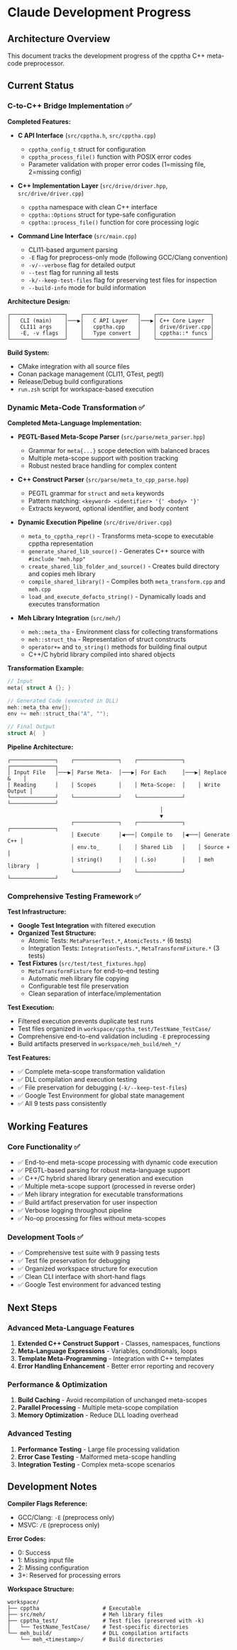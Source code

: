 # Claude Development Progress

## Architecture Overview

This document tracks the development progress of the cpptha C++ meta-code preprocessor.

## Current Status

### C-to-C++ Bridge Implementation ✅

**Completed Features:**
- **C API Interface** (`src/cpptha.h`, `src/cpptha.cpp`)
  - `cpptha_config_t` struct for configuration
  - `cpptha_process_file()` function with POSIX error codes
  - Parameter validation with proper error codes (1=missing file, 2=missing config)

- **C++ Implementation Layer** (`src/drive/driver.hpp`, `src/drive/driver.cpp`)
  - `cpptha` namespace with clean C++ interface
  - `cpptha::Options` struct for type-safe configuration
  - `cpptha::process_file()` function for core processing logic

- **Command Line Interface** (`src/main.cpp`)
  - CLI11-based argument parsing
  - `-E` flag for preprocess-only mode (following GCC/Clang convention)
  - `-v/--verbose` flag for detailed output
  - `--test` flag for running all tests
  - `-k/--keep-test-files` flag for preserving test files for inspection
  - `--build-info` mode for build information

**Architecture Design:**
```
┌─────────────────┐    ┌─────────────────┐    ┌─────────────────┐
│   CLI (main)    │───▶│   C API Layer   │───▶│ C++ Core Layer  │
│   CLI11 args    │    │   cpptha.cpp    │    │ drive/driver.cpp│
│   -E, -v flags  │    │   Type convert  │    │ cpptha::* funcs │
└─────────────────┘    └─────────────────┘    └─────────────────┘
```

**Build System:**
- CMake integration with all source files
- Conan package management (CLI11, GTest, pegtl)
- Release/Debug build configurations
- `run.zsh` script for workspace-based execution

### Dynamic Meta-Code Transformation ✅

**Completed Meta-Language Implementation:**
- **PEGTL-Based Meta-Scope Parser** (`src/parse/meta_parser.hpp`)
  - Grammar for `meta{...}` scope detection with balanced braces
  - Multiple meta-scope support with position tracking
  - Robust nested brace handling for complex content

- **C++ Construct Parser** (`src/parse/meta_to_cpp_parse.hpp`)
  - PEGTL grammar for `struct` and `meta` keywords
  - Pattern matching: `<keyword> <identifier> '{' <body> '}'`
  - Extracts keyword, optional identifier, and body content

- **Dynamic Execution Pipeline** (`src/drive/driver.cpp`)
  - `meta_to_cpptha_repr()` - Transforms meta-scope to executable cpptha representation
  - `generate_shared_lib_source()` - Generates C++ source with `#include "meh.hpp"`
  - `create_shared_lib_folder_and_source()` - Creates build directory and copies meh library
  - `compile_shared_library()` - Compiles both `meta_transform.cpp` and `meh.cpp`
  - `load_and_execute_defacto_string()` - Dynamically loads and executes transformation

- **Meh Library Integration** (`src/meh/`)
  - `meh::meta_tha` - Environment class for collecting transformations
  - `meh::struct_tha` - Representation of struct constructs
  - `operator+=` and `to_string()` methods for building final output
  - C++/C hybrid library compiled into shared objects

**Transformation Example:**
```cpp
// Input
meta{ struct A {}; }

// Generated Code (executed in DLL)
meh::meta_tha env{};
env += meh::struct_tha("A", "");

// Final Output  
struct A{  }
```

**Pipeline Architecture:**
```
┌──────────────┐    ┌──────────────┐    ┌──────────────┐    ┌──────────────┐
│ Input File   │───▶│ Parse Meta-  │───▶│ For Each     │───▶│ Replace &    │
│ Reading      │    │ Scopes       │    │ Meta-Scope:  │    │ Write Output │
└──────────────┘    └──────────────┘    └──────────────┘    └──────────────┘
                                                │
                                                ▼
                    ┌──────────────┐    ┌──────────────┐    ┌──────────────┐
                    │ Execute      │◀───│ Compile to   │◀───│ Generate C++ │
                    │ env.to_      │    │ Shared Lib   │    │ Source +     │
                    │ string()     │    │ (.so)        │    │ meh library  │
                    └──────────────┘    └──────────────┘    └──────────────┘
```

### Comprehensive Testing Framework ✅

**Test Infrastructure:**
- **Google Test Integration** with filtered execution
- **Organized Test Structure:**
  - Atomic Tests: `MetaParserTest.*`, `AtomicTests.*` (6 tests)
  - Integration Tests: `IntegrationTests.*`, `MetaTransformFixture.*` (3 tests)
- **Test Fixtures** (`src/test/test_fixtures.hpp`)
  - `MetaTransformFixture` for end-to-end testing
  - Automatic meh library file copying
  - Configurable test file preservation
  - Clean separation of interface/implementation

**Test Execution:**
- Filtered execution prevents duplicate test runs
- Test files organized in `workspace/cpptha_test/TestName_TestCase/`
- Comprehensive end-to-end validation including `-E` preprocessing
- Build artifacts preserved in `workspace/meh_build/meh_*/`

**Test Features:**
- ✅ Complete meta-scope transformation validation
- ✅ DLL compilation and execution testing  
- ✅ File preservation for debugging (`-k/--keep-test-files`)
- ✅ Google Test Environment for global state management
- ✅ All 9 tests pass consistently

## Working Features

### Core Functionality ✅
- ✅ End-to-end meta-scope processing with dynamic code execution
- ✅ PEGTL-based parsing for robust meta-language support
- ✅ C++/C hybrid shared library generation and execution
- ✅ Multiple meta-scope support (processed in reverse order)
- ✅ Meh library integration for executable transformations
- ✅ Build artifact preservation for user inspection
- ✅ Verbose logging throughout pipeline
- ✅ No-op processing for files without meta-scopes

### Development Tools ✅
- ✅ Comprehensive test suite with 9 passing tests
- ✅ Test file preservation for debugging
- ✅ Organized workspace structure for execution
- ✅ Clean CLI interface with short-hand flags
- ✅ Google Test environment for advanced testing

## Next Steps

### Advanced Meta-Language Features
1. **Extended C++ Construct Support** - Classes, namespaces, functions
2. **Meta-Language Expressions** - Variables, conditionals, loops
3. **Template Meta-Programming** - Integration with C++ templates
4. **Error Handling Enhancement** - Better error reporting and recovery

### Performance & Optimization
1. **Build Caching** - Avoid recompilation of unchanged meta-scopes
2. **Parallel Processing** - Multiple meta-scope compilation
3. **Memory Optimization** - Reduce DLL loading overhead

### Advanced Testing
1. **Performance Testing** - Large file processing validation
2. **Error Case Testing** - Malformed meta-scope handling
3. **Integration Testing** - Complex meta-scope scenarios

## Development Notes

**Compiler Flags Reference:**
- GCC/Clang: `-E` (preprocess only)
- MSVC: `/E` (preprocess only)

**Error Codes:**
- 0: Success
- 1: Missing input file
- 2: Missing configuration
- 3+: Reserved for processing errors

**Workspace Structure:**
```
workspace/
├── cpptha                    # Executable
├── src/meh/                  # Meh library files
├── cpptha_test/              # Test files (preserved with -k)
│   └── TestName_TestCase/    # Test-specific directories
└── meh_build/                # DLL compilation artifacts
    └── meh_<timestamp>/      # Build directories
```